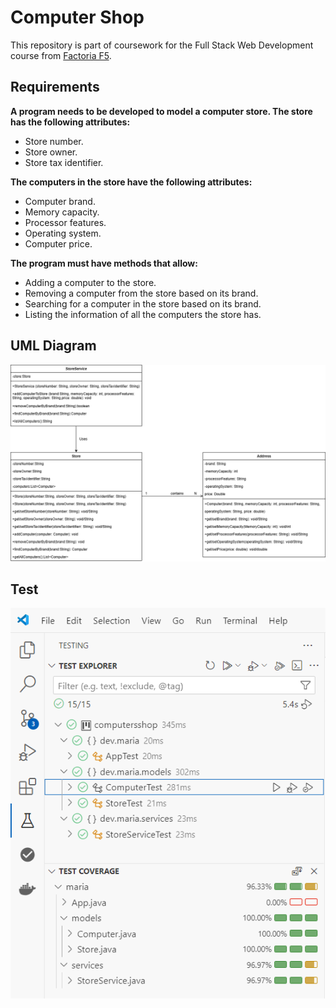 # Computer Shop

This repository is part of coursework for the Full Stack Web Development course from [Factoria F5](https://factoriaf5.org).

## Requirements

**A program needs to be developed to model a computer store. The store has the following attributes:**

- Store number.
- Store owner.
- Store tax identifier.

**The computers in the store have the following attributes:**

- Computer brand.
- Memory capacity.
- Processor features.
- Operating system.
- Computer price.

**The program must have methods that allow:**

- Adding a computer to the store.
- Removing a computer from the store based on its brand.
- Searching for a computer in the store based on its brand.
- Listing the information of all the computers the store has.

## UML Diagram

![Class diagram](<images/Computer Shop.drawio.png>)

## Test

![Tests](images/coverage.bmp)